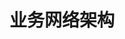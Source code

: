 ---
title: 业务网络架构
editLink: true
description: 业务网络架构
layout: doc
head:
    - - meta
      - name: keywords
        content: Linux
outline: deep
prev:
    text: 服务器初始化
    link: posts/7ec143e2
next:
    text:
    link:
---